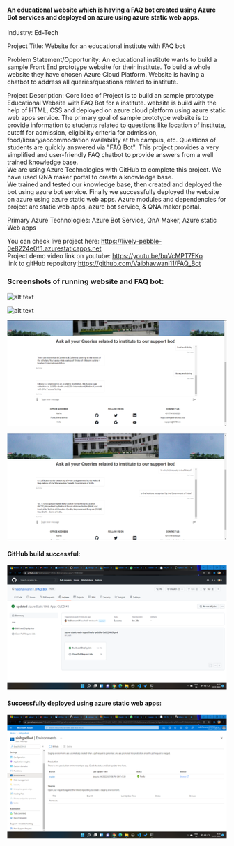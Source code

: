  <h4> An educational website which is having a FAQ bot created using Azure Bot services and deployed on azure using azure static web apps.</h4>
Industry:
Ed-Tech

Project Title:
Website for an educational institute with FAQ bot

Problem Statement/Opportunity:
 An educational institute wants to build a sample Front End prototype website for their institute. To build a whole website they have chosen Azure Cloud Platform. 
Website is having a chatbot to address all queries/questions related to institute.

Project Description:
Core Idea of Project is to build an sample prototype Educational Website with FAQ Bot for a institute. website is build with the help of HTML, CSS and deployed on azure cloud platform using azure static web apps service. The primary goal of sample prototype website is to provide information to students related to questions like location of institute, cutoff for admission, eligibility criteria for admission, food/library/accommodation availability at the campus, etc. Questions of students are quickly answered via "FAQ Bot". This project provides a very simplified and user-friendly FAQ chatbot to provide answers from a well trained knowledge base.<br>
We are using Azure Technologies with GitHub to complete this project. We have used QNA maker portal to create a knowledge base.<br>
We trained and tested our knowledge base, then created and deployed the bot using azure bot service. 
Finally we successfully deployed the website on azure using azure static web apps. Azure modules and dependencies for project are static web apps, azure bot service, & QNA maker portal.

Primary Azure Technologies:
Azure Bot Service, QnA Maker, Azure static Web apps

You can check live project here: https://lively-pebble-0e8224e0f.1.azurestaticapps.net <br>
Project demo video link on youtube: https://youtu.be/buVcMPT7EKo <br>
link to gitHub repository:https://github.com/Vaibhavwani11/FAQ_Bot 

<h3> Screenshots of running website and FAQ bot:</h3>

![alt text](https://github.com/Vaibhavwani11/SupportBot/blob/master/Images/Screenshot1.png)

![alt text](https://github.com/Vaibhavwani11/SupportBot/blob/master/Images/Screenshot%202.png)

![alt text](https://github.com/Vaibhavwani11/FAQ_Bot/blob/master/src/Screenshot%20(78).png)

![alt text](https://github.com/Vaibhavwani11/FAQ_Bot/blob/master/Images/Screenshot3.png)

<h4>GitHub build successful:</h4>

![alt text](https://github.com/Vaibhavwani11/FAQ_Bot/blob/master/Images/github%20build.png)

<h4>Successfully deployed using azure static web apps:</h4>

![alt text](https://github.com/Vaibhavwani11/FAQ_Bot/blob/master/Images/deployement%20status.png)
